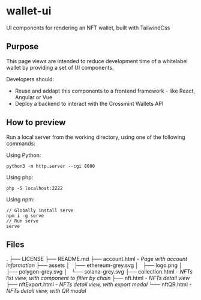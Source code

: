 # wallet-ui

UI components for rendering an NFT wallet, built with TailwindCss

## Purpose

This page views are intended to reduce development time of a whitelabel wallet by providing a set of UI components.

Developers should:
* Reuse and addapt this components to a frontend framework - like React, Angular or Vue
* Deploy a backend to interact with the Crossmint Wallets API

## How to preview

Run a local server from the working directory, using one of the following commands:

Using Python:
```
python3 -m http.server --cgi 8080
```

Using php:
```
php -S localhost:2222
```

Using npm:
```
// Globally install serve
npm i -g serve
// Run serve
serve
```

## Files

.
├── LICENSE
├── README.md
├── account.html - _Page with account information_
├── assets
│   ├── ethereum-grey.svg
│   ├── logo.png
│   ├── polygon-grey.svg
│   └── solana-grey.svg
├── collection.html - _NFTs list view, with component to filter by chain_
├── nft.html - _NFTs detail view_
├── nftExport.html - _NFTs detail view, with export modal_
└── nftQR.html - _NFTs detail view, with QR modal_
